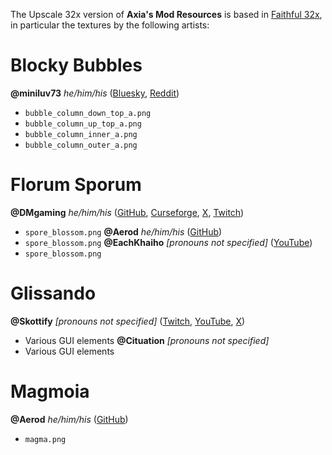 The Upscale 32x version of **Axia's Mod Resources** is based in [Faithful 32x][faithful], in particular the textures by the following artists:

# Blocky Bubbles
**@miniluv73** _he/him/his_ ([Bluesky][miniluv73-bluesky], [Reddit][miniluv73-reddit])
- `bubble_column_down_top_a.png`
- `bubble_column_up_top_a.png`
- `bubble_column_inner_a.png`
- `bubble_column_outer_a.png`

# Florum Sporum
**@DMgaming** _he/him/his_ ([GitHub][dmgaming-github], [Curseforge][dmgaming-curseforge], [X][dmgaming-x], [Twitch][dmgaming-twitch])
- `spore_blossom.png`
**@Aerod** _he/him/his_ ([GitHub][aerod-github])
- `spore_blossom.png`
**@EachKhaiho** _[pronouns not specified]_ ([YouTube][eachkhaiho-youtube])
- `spore_blossom.png`

# Glissando
**@Skottify** _[pronouns not specified]_ ([Twitch][skottify-twitch], [YouTube][skottify-youtube], [X][skottify-x])
- Various GUI elements
**@Cituation** _[pronouns not specified]_
- Various GUI elements

# Magmoia
**@Aerod** _he/him/his_ ([GitHub][aerod-github])
- `magma.png`

[faithful]: https://faithfulpack.net/

[aerod-github]: https://github.com/AerodDev

[dmgaming-github]: https://github.com/DMgaming100
[dmgaming-curseforge]: https://www.curseforge.com/members/dmgaming
[dmgaming-x]: https://x.com/DMgaming101
[dmgaming-twitch]: https://www.twitch.tv/dmgaming1000

[eachkhaiho-youtube]: https://www.youtube.com/@eachmenderkhai6463

[miniluv73-bluesky]: https://bsky.app/profile/miniluv73.bsky.social
[miniluv73-reddit]: https://www.reddit.com/user/minilov73/

[skottify-twitch]: https://www.twitch.tv/skottify
[skottify-youtube]: https://www.youtube.com/@skottify
[skottify-x]: https://x.com/skottify
